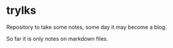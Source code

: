# trylks
Repository to take some notes, some day it may become a blog.

So far it is only notes on markdown files.
